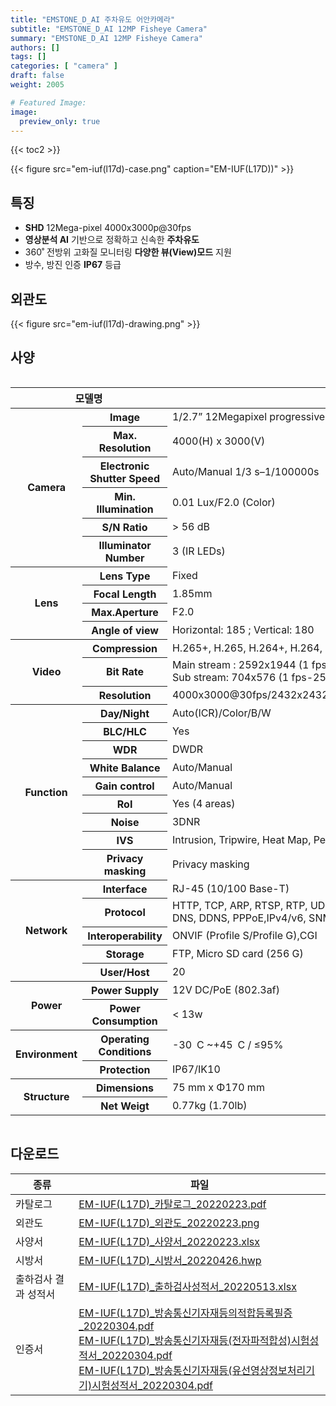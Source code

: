 ```yaml
---
title: "EMSTONE_D_AI 주차유도 어안카메라"
subtitle: "EMSTONE_D_AI 12MP Fisheye Camera"
summary: "EMSTONE_D_AI 12MP Fisheye Camera"
authors: []
tags: []
categories: [ "camera" ]
draft: false
weight: 2005

# Featured Image:
image:
  preview_only: true
---
```


{{< toc2 >}}

<div class="container">
<div class="row justify-content-center align-items-center">
<div class="col-sm-6">

{{< figure src="em-iuf(l17d)-case.png" caption="EM-IUF(L17D))" >}}

</div>
</div>
</div>

<div class="container">
<div class="row justify-content-center">
<div class="col-sm-6 pl-0">

## 특징

- **SHD** 12Mega-pixel 4000x3000p@30fps
- **영상분석 AI** 기반으로 정확하고 신속한 **주차유도**
- 360˚ 전방위 고화질 모니터링 **다양한 뷰(View)모드** 지원
- 방수, 방진 인증 **IP67** 등급


</div>
<div class="col-sm-6 pl-0">

## 외관도

{{< figure src="em-iuf(l17d)-drawing.png" >}}

</div>
</div>
</div>

## 사양

<div style="overflow-x: auto">
<table class="spec">
<thead>
<tr>
<th colspan="2">모델명</th>
<th>EM-IUF(L17D)</th>
</tr>
</thead>
<tbody>
<tr>
<th rowspan="6">Camera</th>
<th>Image</th>
<td>1/2.7” 12Megapixel progressive CMOS</td>
</tr>
<tr>
<th>Max. Resolution</th>
<td>4000(H) x 3000(V)</td>
</tr>
<tr>
<th>Electronic Shutter Speed</th>
<td>Auto/Manual 1/3 s–1/100000s</td>
</tr>
<tr>
<th>Min. Illumination</th>
<td>0.01 Lux/F2.0 (Color)</td>
</tr>
<tr>
<th>S/N Ratio</th>
<td>> 56 dB</td>
</tr>
<tr>
<th>Illuminator Number</th>
<td>3 (IR LEDs)</td>
</tr>
<tr>
<th rowspan="4">Lens</th>
<th>Lens Type</th>
<td>Fixed</td>
</tr>
<tr>
<th>Focal Length</th>
<td>1.85mm</td>
</tr>
<tr>
<th>Max.Aperture</th>
<td>F2.0</td>
</tr>
<tr>
<th>Angle of view</th>
<td>Horizontal: 185 ; Vertical: 180</td>
</tr>
<tr>
<th rowspan="3">Video</th>
<th>Compression</th>
<td>H.265+, H.265, H.264+, H.264, MJPEG</td>
</tr>
<tr>
<th>Bit Rate</th>
<td>Main stream : 2592x1944 (1 fps-20 fps) / 2688x1520 (1 fps-25/30 fps)<br>
Sub stream: 704x576 (1 fps-25 fps) / 704x480 (1 fps-30 fps)</td>
</tr>
<tr>
<th>Resolution</th>
<td>4000x3000@30fps/2432x2432@30fps/2016x2016@30fps/704x480@30fps</td>
</tr>
<th rowspan="9">Function</th>
<th>Day/Night</th>
<td>Auto(ICR)/Color/B/W</td>
</tr>
<tr>
<th>BLC/HLC</th>
<td>Yes</td>
</tr>
<tr>
<th>WDR</th>
<td>DWDR</td>
</tr>
<tr>
<th>White Balance</th>
<td>Auto/Manual</td>
</tr>
<tr>
<th>Gain control</th>
<td>Auto/Manual</td>
</tr>
<tr>
<th>RoI</th>
<td>Yes (4 areas)</td>
</tr>
<tr>
<th>Noise</th>
<td>3DNR</td>
</tr>
<tr>
<th>IVS</th>
<td>Intrusion, Tripwire, Heat Map, People Counting</td>
</tr>
<tr>
<th>Privacy masking</th>
<td>Privacy masking</td>
</tr>
<th rowspan="5">Network</th>
<th>Interface</th>
<td>RJ-45 (10/100 Base-T)</td>
</tr>
<tr>
<th>Protocol</th>
<td>HTTP, TCP, ARP, RTSP, RTP, UDP, RTCP,SMTP, FTP, DHCP, <br>DNS, DDNS, PPPoE,IPv4/v6, SNMP, QoS, UPnP, NTP</td>
</tr>
<tr>
<th>Interoperability</th>
<td>ONVIF (Profile S/Profile G),CGI</td>
</tr>
<tr>
<th>Storage</th>
<td>FTP, Micro SD card (256 G)</td>
</tr>
<tr>
<th>User/Host</th>
<td>20</td>
</tr>
<th rowspan="2">Power</th>
<th>Power Supply</th>
<td>12V DC/PoE (802.3af)</td>
</tr>
<tr>
<th>Power Consumption</th>
<td>< 13w</td>
</tr>
<th rowspan="2">Environment</th>
<th>Operating Conditions</th>
<td>-30 C ~+45 C / ≤95%</td>
</tr>
<tr>
<th>Protection</th>
<td>IP67/IK10</td>
</tr>
<th rowspan="2">Structure</th>
<th>Dimensions</th>
<td>75 mm x Φ170 mm</td>
</tr>
<tr>
<th>Net Weigt</th>
<td>0.77kg (1.70lb)</td>
</tr>
</tbody>
</table>
</div>

## 다운로드

종류 | 파일
---- | ----
카탈로그 | [EM-IUF(L17D)_카탈로그_20220223.pdf](https://www.emstone.com/data/sales/ko/EM-IUF(L17D)_카탈로그_20220223.pdf)
외관도 | [EM-IUF(L17D)_외관도_20220223.png](https://www.emstone.com/data/sales/ko/EM-IUF(L17D)_외관도_20220223.png)
사양서 | [EM-IUF(L17D)_사양서_20220223.xlsx](https://www.emstone.com/data/sales/ko/EM-IUF(L17D)_사양서_20220223.xlsx)
시방서 | [EM-IUF(L17D)_시방서_20220426.hwp](https://www.emstone.com/data/sales/ko/EM-IUF(L17D)_시방서_20220426.hwp)
출하검사 결과 성적서 | [EM-IUF(L17D)_출하검사성적서_20220513.xlsx](https://www.emstone.com/data/sales/ko/EM-IUF(L17D)_출하검사성적서_20220513.xlsx)
인증서 | [EM-IUF(L17D)_방송통신기자재등의적합등록필증_20220304.pdf](https://www.emstone.com/data/sales/ko/EM-IUF(L17D)_방송통신기자재등의적합등록필증_20220304.pdf)<br>[EM-IUF(L17D)_방송통신기자재등(전자파적합성)시험성적서_20220304.pdf](https://www.emstone.com/data/sales/ko/EM-IUF(L17D)_방송통신기자재등(전자파적합성)시험성적서_20220304.pdf)<br>[EM-IUF(L17D)_방송통신기자재등(유선영상정보처리기기)시험성적서_20220304.pdf](https://www.emstone.com/data/sales/ko/EM-IUF(L17D)_방송통신기자재등(유선영상정보처리기기)시험성적서_20220304.pdf)